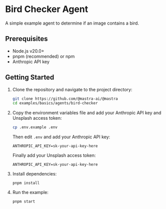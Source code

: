 # Bird Checker Agent

A simple example agent to determine if an image contains a bird.

## Prerequisites

- Node.js v20.0+
- pnpm (recommended) or npm
- Anthropic API key

## Getting Started

1. Clone the repository and navigate to the project directory:

   ```bash
   git clone https://github.com/@mastra-ai/@mastra
   cd examples/basics/agents/bird-checker
   ```

2. Copy the environment variables file and add your Anthropic API key and Unsplash access token:

   ```bash
   cp .env.example .env
   ```

   Then edit `.env` and add your Anthropic API key:

   ```env
   ANTHROPIC_API_KEY=sk-your-api-key-here
   ```

   Finally add your Unsplash access token:

   ```env
   ANTHROPIC_API_KEY=sk-your-api-key-here
   ```

3. Install dependencies:

   ```
   pnpm install
   ```

4. Run the example:

   ```bash
   pnpm start
   ```
